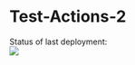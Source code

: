 # Test-Actions-2

Status of last deployment:<br>
<img src="https://github.com/lepkov/Test-Actions-2/workflows/maven/badge.svg?branch=master"><br>

